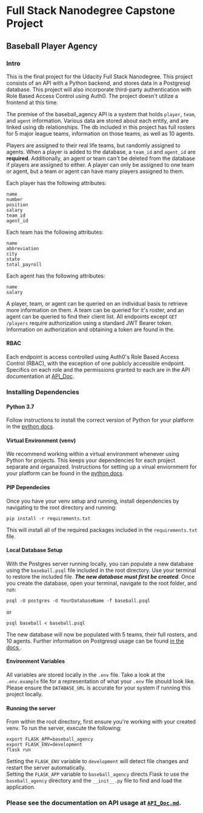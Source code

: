 # Full Stack Nanodegree Capstone Project

## Baseball Player Agency

### Intro
This is the final project for the Udacity Full Stack Nanodegree. This project
consists of an API with a Python backend, and stores data in a Postgresql
database. This project will also incorporate third-party authentication with
Role Based Access Control using Auth0. The project doesn't utilize a frontend at
this time.

The premise of the baseball_agency API is a system that holds `player`, `team`, 
and `agent` information. Various data are stored about each entity, and are
linked using db relationships. The db included in this project has full
rosters for 5 major league teams, information on those teams, as well as 10
agents.

Players are assigned to their real life teams, but randomly assigned to
agents. When a player is added to the database, a `team_id` and `agent_id` 
are **required**. Additionally, an agent or team can't be deleted from the
database if players are assigned to either. A player can only be assigned to
one team or agent, but a team or agent can have many players assigned
to them.

Each player has the following attributes:
```
name
number
position
salary
team_id
agent_id
```
Each team has the following attributes:
```
name
abbreviation
city
state
total_payroll
```
Each agent has the following attributes:
```
name
salary
```  
A player, team, or agent can be queried on an individual basis to
retrieve more information on them. A team can be queried for it's roster, and 
an agent can be queried to find their client list. All endpoints except `GET /players`
require authorization using a standard JWT Bearer token. Information on authorization
and obtaining a token are found in the.

#### RBAC
Each endpoint is access controlled using Auth0's Role Based Access Control
(RBAC), with the exception of one publicly accessible endpoint. Specifics on
each role and the permissions granted to each are in the API documentation at
[API_Doc](./API_Doc.md).

### Installing Dependencies
#### Python 3.7
Follow instructions to install the correct version of Python for your platform
in the [python docs](https://docs.python.org/3/using/index.html).

#### Virtual Environment (venv)
We recommend working within a virtual environment whenever using Python for 
projects. This keeps your dependencies for each project separate and organaized.
Instructions for setting up a virual enviornment for your platform can be found 
in the [python docs](https://packaging.python.org/guides/installing-using-pip-and-virtual-environments/).

#### PIP Dependecies
Once you have your venv setup and running, install dependencies by navigating
 to the root directory and running:
 ```
 pip install -r requirements.txt
```
This will install all of the required packages included in the `requirements.txt`
file.

#### Local Database Setup
With the Postgres server running locally, you can populate a new database using 
the `baseball.psql` file included in the root directory. Use your terminal to
restore the included file. **_The new database must first be created_**. Once 
you create the database, open your terminal, navigate to the root folder, and run:

`psql -U postgres -d YourDatabaseName -f baseball.psql`

or

`psql baseball < baseball.psql`

The new database will now be populated with 5 teams, their full rosters, and
10 agents. Further information on Postgresql usage can be found [in the docs
](https://www.postgresql.org/docs/12/index.html).

#### Environment Variables
All variables are stored locally in the `.env` file. Take a look at the 
`.env.example` file for a representation of what your `.env` file should look 
like. Please ensure the `DATABASE_URL` is accurate for your system if running
this project locally.

#### Running the server
From within the root directory, first ensure you're working with your created
venv. To run the server, execute the following:
```
export FLASK_APP=baseball_agency
export FLASK_ENV=development
flask run
```
Setting the `FLASK_ENV` variable to `development` will detect file changes and
restart the server automatically.   
Setting the `FLASK_APP` variable to `baseball_agency` directs Flask to use
the `baseball_agency` directory and the `__init__.py` file to find and load the
application.

### Please see the documentation on API usage at [`API_Doc.md`](./API_Doc.md).
